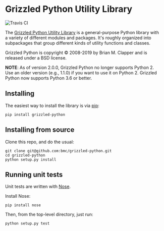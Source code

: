 # Grizzled Python Utility Library

![Travis CI](https://api.travis-ci.org/bmc/grizzled-python.svg?branch=master)

The [Grizzled Python Utility Library][] is a general-purpose Python library
with a variety of different modules and packages. It's roughly organized
into subpackages that group different kinds of utility functions and
classes.

Grizzled Python is copyright &copy; 2008-2019 by Brian M. Clapper and 
is released under a BSD license.

**NOTE**: As of version 2.0.0, Grizzled Python no longer supports Python 2.
Use an older version (e.g., 1.1.0) if you want to use it on Python 2.
Grizzled Python now supports Python 3.6 or better.

## Installing

The easiest way to install the library is via [pip](https://pip.pypa.io/):

```
pip install grizzled-python
```

## Installing from source

Clone this repo, and do the usual:

```
git clone git@github.com:bmc/grizzled-python.git
cd grizzled-python
python setup.py install
```

## Running unit tests

Unit tests are written with [Nose](http://pythontesting.net/framework/nose/nose-introduction/).

Install Nose:

```
pip install nose
```

Then, from the top-level directory, just run:

```
python setup.py test
```

[Grizzled Python Utility Library]: http://software.clapper.org/grizzled-python/
